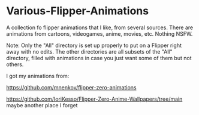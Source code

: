 # Various-Flipper-Animations
A collection fo flipper animations that I like, from several sources. There are animations from cartoons, videogames, anime, movies, etc. Nothing NSFW. 

Note: Only the "All" directory is set up properly to put on a Flipper right away with no edits. The other directories are all subsets of the "All" directory, filled with animations in case you just want some of them but not others.

I got my animations from:

https://github.com/mnenkov/flipper-zero-animations

https://github.com/IoriKesso/Flipper-Zero-Anime-Wallpapers/tree/main
maybe another place I forget
